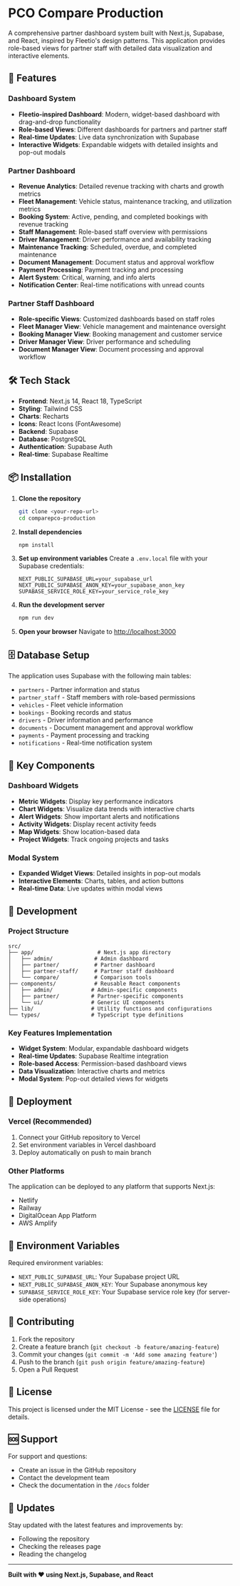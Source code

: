 # PCO Compare Production

A comprehensive partner dashboard system built with Next.js, Supabase, and React, inspired by Fleetio's design patterns. This application provides role-based views for partner staff with detailed data visualization and interactive elements.

## 🚀 Features

### Dashboard System
- **Fleetio-inspired Dashboard**: Modern, widget-based dashboard with drag-and-drop functionality
- **Role-based Views**: Different dashboards for partners and partner staff
- **Real-time Updates**: Live data synchronization with Supabase
- **Interactive Widgets**: Expandable widgets with detailed insights and pop-out modals

### Partner Dashboard
- **Revenue Analytics**: Detailed revenue tracking with charts and growth metrics
- **Fleet Management**: Vehicle status, maintenance tracking, and utilization metrics
- **Booking System**: Active, pending, and completed bookings with revenue tracking
- **Staff Management**: Role-based staff overview with permissions
- **Driver Management**: Driver performance and availability tracking
- **Maintenance Tracking**: Scheduled, overdue, and completed maintenance
- **Document Management**: Document status and approval workflow
- **Payment Processing**: Payment tracking and processing
- **Alert System**: Critical, warning, and info alerts
- **Notification Center**: Real-time notifications with unread counts

### Partner Staff Dashboard
- **Role-specific Views**: Customized dashboards based on staff roles
- **Fleet Manager View**: Vehicle management and maintenance oversight
- **Booking Manager View**: Booking management and customer service
- **Driver Manager View**: Driver performance and scheduling
- **Document Manager View**: Document processing and approval workflow

## 🛠 Tech Stack

- **Frontend**: Next.js 14, React 18, TypeScript
- **Styling**: Tailwind CSS
- **Charts**: Recharts
- **Icons**: React Icons (FontAwesome)
- **Backend**: Supabase
- **Database**: PostgreSQL
- **Authentication**: Supabase Auth
- **Real-time**: Supabase Realtime

## 📦 Installation

1. **Clone the repository**
   ```bash
   git clone <your-repo-url>
   cd comparepco-production
   ```

2. **Install dependencies**
   ```bash
   npm install
   ```

3. **Set up environment variables**
   Create a `.env.local` file with your Supabase credentials:
   ```env
   NEXT_PUBLIC_SUPABASE_URL=your_supabase_url
   NEXT_PUBLIC_SUPABASE_ANON_KEY=your_supabase_anon_key
   SUPABASE_SERVICE_ROLE_KEY=your_service_role_key
   ```

4. **Run the development server**
   ```bash
   npm run dev
   ```

5. **Open your browser**
   Navigate to [http://localhost:3000](http://localhost:3000)

## 🗄 Database Setup

The application uses Supabase with the following main tables:

- `partners` - Partner information and status
- `partner_staff` - Staff members with role-based permissions
- `vehicles` - Fleet vehicle information
- `bookings` - Booking records and status
- `drivers` - Driver information and performance
- `documents` - Document management and approval workflow
- `payments` - Payment processing and tracking
- `notifications` - Real-time notification system

## 🎯 Key Components

### Dashboard Widgets
- **Metric Widgets**: Display key performance indicators
- **Chart Widgets**: Visualize data trends with interactive charts
- **Alert Widgets**: Show important alerts and notifications
- **Activity Widgets**: Display recent activity feeds
- **Map Widgets**: Show location-based data
- **Project Widgets**: Track ongoing projects and tasks

### Modal System
- **Expanded Widget Views**: Detailed insights in pop-out modals
- **Interactive Elements**: Charts, tables, and action buttons
- **Real-time Data**: Live updates within modal views

## 🔧 Development

### Project Structure
```
src/
├── app/                    # Next.js app directory
│   ├── admin/             # Admin dashboard
│   ├── partner/           # Partner dashboard
│   ├── partner-staff/     # Partner staff dashboard
│   └── compare/           # Comparison tools
├── components/            # Reusable React components
│   ├── admin/            # Admin-specific components
│   ├── partner/          # Partner-specific components
│   └── ui/               # Generic UI components
├── lib/                  # Utility functions and configurations
└── types/                # TypeScript type definitions
```

### Key Features Implementation
- **Widget System**: Modular, expandable dashboard widgets
- **Real-time Updates**: Supabase Realtime integration
- **Role-based Access**: Permission-based dashboard views
- **Data Visualization**: Interactive charts and metrics
- **Modal System**: Pop-out detailed views for widgets

## 🚀 Deployment

### Vercel (Recommended)
1. Connect your GitHub repository to Vercel
2. Set environment variables in Vercel dashboard
3. Deploy automatically on push to main branch

### Other Platforms
The application can be deployed to any platform that supports Next.js:
- Netlify
- Railway
- DigitalOcean App Platform
- AWS Amplify

## 📝 Environment Variables

Required environment variables:
- `NEXT_PUBLIC_SUPABASE_URL`: Your Supabase project URL
- `NEXT_PUBLIC_SUPABASE_ANON_KEY`: Your Supabase anonymous key
- `SUPABASE_SERVICE_ROLE_KEY`: Your Supabase service role key (for server-side operations)

## 🤝 Contributing

1. Fork the repository
2. Create a feature branch (`git checkout -b feature/amazing-feature`)
3. Commit your changes (`git commit -m 'Add some amazing feature'`)
4. Push to the branch (`git push origin feature/amazing-feature`)
5. Open a Pull Request

## 📄 License

This project is licensed under the MIT License - see the [LICENSE](LICENSE) file for details.

## 🆘 Support

For support and questions:
- Create an issue in the GitHub repository
- Contact the development team
- Check the documentation in the `/docs` folder

## 🔄 Updates

Stay updated with the latest features and improvements by:
- Following the repository
- Checking the releases page
- Reading the changelog

---

**Built with ❤️ using Next.js, Supabase, and React** 